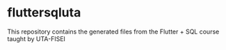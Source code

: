 # fluttersqluta
This repository contains the generated files from the Flutter + SQL course taught by UTA-FISEI
